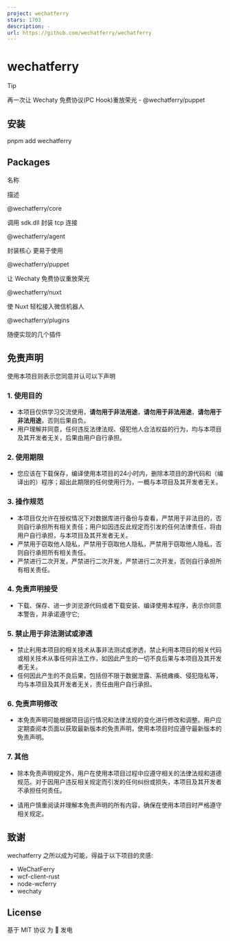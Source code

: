 ```yaml
---
project: wechatferry
stars: 1703
description: -
url: https://github.com/wechatferry/wechatferry
---
```


wechatferry
===========

Tip

再一次让 Wechaty 免费协议(PC Hook)重放荣光 - @wechatferry/puppet

安装
--

pnpm add wechatferry

Packages
--------

名称

描述

@wechatferry/core

调用 sdk.dll 封装 tcp 连接

@wechatferry/agent

封装核心 更易于使用

@wechatferry/puppet

让 Wechaty 免费协议重放荣光

@wechatferry/nuxt

使 Nuxt 轻松接入微信机器人

@wechatferry/plugins

随便实现的几个插件

免责声明
----

使用本项目则表示您同意并认可以下声明

### 1\. 使用目的

-   本项目仅供学习交流使用，**请勿用于非法用途**，**请勿用于非法用途**，**请勿用于非法用途**，否则后果自负。
-   用户理解并同意，任何违反法律法规、侵犯他人合法权益的行为，均与本项目及其开发者无关，后果由用户自行承担。

### 2\. 使用期限

-   您应该在下载保存，编译使用本项目的24小时内，删除本项目的源代码和（编译出的）程序；超出此期限的任何使用行为，一概与本项目及其开发者无关。

### 3\. 操作规范

-   本项目仅允许在授权情况下对数据库进行备份与查看，严禁用于非法目的，否则自行承担所有相关责任；用户如因违反此规定而引发的任何法律责任，将由用户自行承担，与本项目及其开发者无关。
-   严禁用于窃取他人隐私，严禁用于窃取他人隐私，严禁用于窃取他人隐私，否则自行承担所有相关责任。
-   严禁进行二次开发，严禁进行二次开发，严禁进行二次开发，否则自行承担所有相关责任。

### 4\. 免责声明接受

-   下载、保存、进一步浏览源代码或者下载安装、编译使用本程序，表示你同意本警告，并承诺遵守它;

### 5\. 禁止用于非法测试或渗透

-   禁止利用本项目的相关技术从事非法测试或渗透，禁止利用本项目的相关代码或相关技术从事任何非法工作，如因此产生的一切不良后果与本项目及其开发者无关。
-   任何因此产生的不良后果，包括但不限于数据泄露、系统瘫痪、侵犯隐私等，均与本项目及其开发者无关，责任由用户自行承担。

### 6\. 免责声明修改

-   本免责声明可能根据项目运行情况和法律法规的变化进行修改和调整。用户应定期查阅本页面以获取最新版本的免责声明，使用本项目时应遵守最新版本的免责声明。

### 7\. 其他

-   除本免责声明规定外，用户在使用本项目过程中应遵守相关的法律法规和道德规范。对于因用户违反相关规定而引发的任何纠纷或损失，本项目及其开发者不承担任何责任。
    
-   请用户慎重阅读并理解本免责声明的所有内容，确保在使用本项目时严格遵守相关规定。
    

致谢
--

wechatferry 之所以成为可能，得益于以下项目的灵感:

-   WeChatFerry
-   wcf-client-rust
-   node-wcferry
-   wechaty

License
-------

基于 MIT 协议 为 💖 发电
